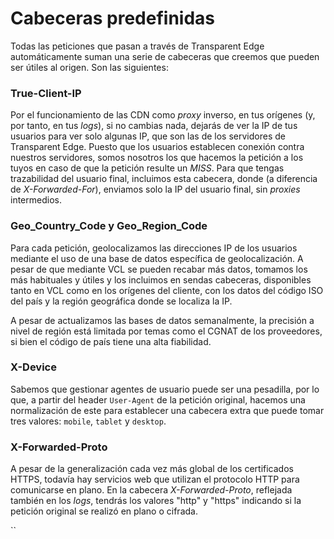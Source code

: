 # Cabeceras predefinidas

Todas las peticiones que pasan a través de Transparent Edge automáticamente suman una serie de cabeceras que creemos que pueden ser útiles al origen. Son las siguientes:

### True-Client-IP

Por el funcionamiento de las CDN como _proxy_ inverso, en tus orígenes (y, por tanto, en tus _logs_), si no cambias nada, dejarás de ver la IP de tus usuarios para ver solo algunas IP, que son las de los servidores de Transparent Edge. Puesto que los usuarios establecen conexión contra nuestros servidores, somos nosotros los que hacemos la petición a los tuyos en caso de que la petición resulte un _MISS_. Para que tengas trazabilidad del usuario final, incluimos esta cabecera, donde (a diferencia de _X-Forwarded-For_), enviamos solo la IP del usuario final, sin _proxies_ intermedios.

### Geo\_Country\_Code y Geo\_Region\_Code

Para cada petición, geolocalizamos las direcciones IP de los usuarios mediante el uso de una base de datos específica de geolocalización. A pesar de que mediante VCL se pueden recabar más datos, tomamos los más habituales y útiles y los incluimos en sendas cabeceras, disponibles tanto en VCL como en los orígenes del cliente, con los datos del código ISO del país y la región geográfica donde se localiza la IP.

A pesar de actualizamos las bases de datos semanalmente, la precisión a nivel de región está limitada por temas como el CGNAT de los proveedores, si bien el código de país tiene una alta fiabilidad.

### X-Device

Sabemos que gestionar agentes de usuario puede ser una pesadilla, por lo que, a partir del header `User-Agent` de la petición original, hacemos una normalización de este para establecer una cabecera extra que puede tomar tres valores: `mobile`, `tablet` y `desktop`.

### X-Forwarded-Proto

A pesar de la generalización cada vez más global de los certificados HTTPS, todavía hay servicios web que utilizan el protocolo HTTP para comunicarse en plano. En la cabecera _X-Forwarded-Proto_, reflejada también en los _logs_, tendrás los valores "http" y "https" indicando si la petición original se realizó en plano o cifrada.

&#x20;``&#x20;

